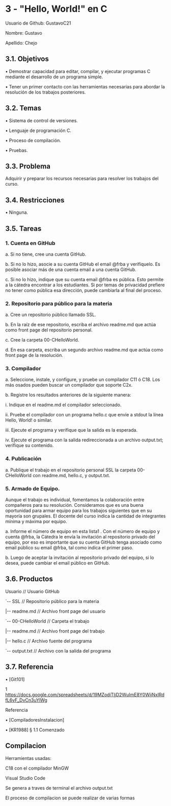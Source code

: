 # 3 - "Hello, World!" en C

Usuario de Github: GustavoC21

Nombre: Gustavo

Apellido: Chejo

## 3.1. Objetivos

• Demostrar capacidad para editar, compilar, y ejecutar programas C mediante
el desarrollo de un programa simple.

• Tener un primer contacto con las herramientas necesarias para abordar la
resolución de los trabajos posteriores.

## 3.2. Temas

• Sistema de control de versiones.

• Lenguaje de programación C.

• Proceso de compilación.

• Pruebas.

## 3.3. Problema

Adquirir y preparar los recursos necesarias para resolver los trabajos del curso.

## 3.4. Restricciones

• Ninguna.

## 3.5. Tareas

### 1. Cuenta en GitHub

a. Si no tiene, cree una cuenta GitHub.

b. Si no lo hizo, asocie a su cuenta GitHub el email @frba y verifíquelo. Es
posible asociar más de una cuenta email a una cuenta GitHub.

c. Si no lo hizo, indique que su cuenta email @frba es pública. Esto permite
a la cátedra encontrar a los estudiantes. Si por temas de privacidad
prefiere no tener como pública esa dirección, puede cambiarla al final del
proceso.

### 2. Repositorio para público para la materia

a. Cree un repositorio público llamado SSL.

b. En la raíz de ese repositorio, escriba el archivo readme.md que actúa como
front page del repositorio personal.

c. Cree la carpeta 00-CHelloWorld.

d. En esa carpeta, escriba un segundo archivo readme.md que actúa como
front page de la resolución.

### 3. Compilador

a. Seleccione, instale, y configure, y pruebe un compilador C11 ó C18. Los
más osados pueden buscar un compilador que soporte C2x.

b. Registre los resultados anteriores de la siguiente manera:

i. Indique en el readme.md el compilador seleccionado.

ii. Pruebe el compilador con un programa hello.c que envíe a stdout
la línea Hello, World! o similar.

iii. Ejecute el programa y verifique que la salida es la esperada.

iv. Ejecute el programa con la salida redireccionada a un archivo
output.txt; verifique su contenido.

### 4. Publicación

a. Publique el trabajo en el repositorio personal SSL la carpeta 00-
CHelloWorld con readme.md, hello.c, y output.txt.

### 5. Armado de Equipo.

Aunque el trabajo es individual, fomentamos la colaboración entre
compañeros para su resolución. Consideramos que es una buena
oportunidad para armar equipo para los trabajos siguientes que en su mayoría
son grupales. El docente del curso indica la cantidad de integrantes mínima
y máxima por equipo.

a. Informe el número de equipo en esta lista1
.
Con el número de equipo y cuenta @frba, la Cátedra le envía la invitación
al repositorio privado del equipo, por eso es importante que su cuenta
GitHub tenga asociado como email público su email @frba, tal como indica
el primer paso.

b. Luego de aceptar la invitación al repositorio privado del equipo, si lo desea,
puede cambiar el email público en GitHub.

## 3.6. Productos

Usuario // Usuario GitHub

`-- SSL // Repositorio público para la materia

 |-- readme.md // Archivo front page del usuario
 
 `-- 00-CHelloWorld // Carpeta el trabajo
 
 |-- readme.md // Archivo front page del trabajo
 
 |-- hello.c // Archivo fuente del programa
 
 `-- output.txt // Archivo con la salida del programa
 
## 3.7. Referencia

• [Git101]

1 https://docs.google.com/spreadsheets/d/19MZodiTIjD2WuImE8Y0WijNxIRdfL6vF_DvCn3uYlWg

Referencia

• [CompiladoresInstalacion]

• [KR1988] § 1.1 Comenzado

## Compilacion

Herramientas usadas:

C18 con el compilador MinGW

Visual Studio Code

Se genera a traves de terminal el archivo output.txt

El proceso de compilacion se puede realizar de varias formas
